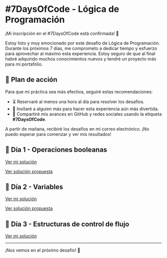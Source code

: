 # #7DaysOfCode - Lógica de Programación

¡Mi inscripción en el #7DaysOfCode está confirmada! 🎉

Estoy listo y muy emocionado por este desafío de Lógica de Programación. Durante los próximos 7 días, me comprometo a dedicar tiempo y esfuerzo para aprovechar al máximo esta experiencia. Estoy seguro de que al final habré adquirido muchos conocimientos nuevos y tendré un proyecto más para mi portafolio.

## 🚀 Plan de acción
Para que mi práctica sea más efectiva, seguiré estas recomendaciones:
- ⏳ Reservaré al menos una hora al día para resolver los desafíos.
- 👥 Invitaré a alguien más para hacer esta experiencia aún más divertida.
- 📢 Compartiré mis avances en GitHub y redes sociales usando la etiqueta **#7DaysOfCode**.

A partir de mañana, recibiré los desafíos en mi correo electrónico. ¡No puedo esperar para comenzar y ver mis resultados!

## 📅 Día 1 - Operaciones booleanas
[Ver mi solución](Day01.png)

[Ver solución propuesta](https://github.com/ericolivalura/desafio-js-dia01/blob/main/desafio?utm_campaign=al_7_days_logica_javascript_-_dia_2&utm_medium=email&utm_source=RD+Station)

## 📅 Día 2 - Variables
[Ver mi solución](Day02.png)

[Ver solución propuesta](https://github.com/ericolivalura/desafio-js-dia02/blob/main/desafio-02-opcional?utm_campaign=al_7_days_logica_javascript_-_dia_3&utm_medium=email&utm_source=RD+Station)

## 📅 Día 3 - Estructuras de control de flujo
[Ver mi solución](Day03.png)



---

¡Nos vemos en el próximo desafío! 🚀
